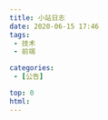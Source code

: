 ```yaml
---
title: 小站日志 
date: 2020-06-15 17:46
tags: 
 - 技术
 - 前端

categories:
 - [公告]

top: 0 
html:
---
```


